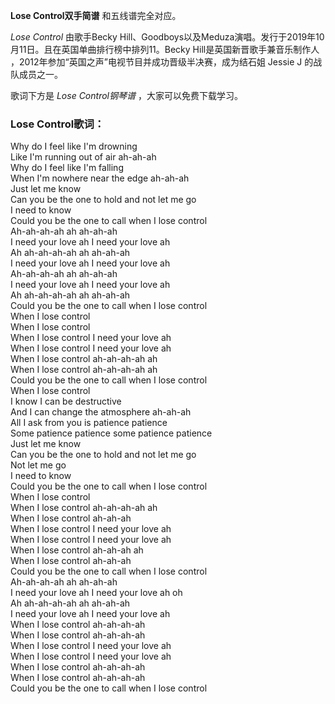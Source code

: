 

**Lose Control双手简谱** 和五线谱完全对应。

_Lose Control_ 由歌手Becky
Hill、Goodboys以及Meduza演唱。发行于2019年10月11日。且在英国单曲排行榜中排列11。Becky Hill是英国新晋歌手兼音乐制作人
，2012年参加“英国之声”电视节目并成功晋级半决赛，成为结石姐 Jessie J 的战队成员之一。

歌词下方是 _Lose Control钢琴谱_ ，大家可以免费下载学习。

### Lose Control歌词：

Why do I feel like I'm drowning  
Like I'm running out of air ah-ah-ah  
Why do I feel like I'm falling  
When I'm nowhere near the edge ah-ah-ah  
Just let me know  
Can you be the one to hold and not let me go  
I need to know  
Could you be the one to call when I lose control  
Ah-ah-ah-ah ah ah-ah-ah  
I need your love ah I need your love ah  
Ah ah-ah-ah-ah ah ah-ah-ah  
I need your love ah I need your love ah  
Ah-ah-ah-ah ah ah-ah-ah  
I need your love ah I need your love ah  
Ah ah-ah-ah-ah ah ah-ah-ah  
Could you be the one to call when I lose control  
When I lose control  
When I lose control  
When I lose control I need your love ah  
When I lose control I need your love ah  
When I lose control ah-ah-ah-ah ah  
When I lose control ah-ah-ah-ah ah  
Could you be the one to call when I lose control  
When I lose control  
I know I can be destructive  
And I can change the atmosphere ah-ah-ah  
All I ask from you is patience patience  
Some patience patience some patience patience  
Just let me know  
Can you be the one to hold and not let me go  
Not let me go  
I need to know  
Could you be the one to call when I lose control  
When I lose control  
When I lose control ah-ah-ah-ah ah  
When I lose control ah-ah-ah  
When I lose control I need your love ah  
When I lose control I need your love ah  
When I lose control ah-ah-ah ah  
When I lose control ah-ah-ah  
Could you be the one to call when I lose control  
Ah-ah-ah-ah ah ah-ah-ah  
I need your love ah I need your love ah oh  
Ah ah-ah-ah-ah ah ah-ah-ah  
I need your love ah I need your love ah  
When I lose control ah-ah-ah-ah  
When I lose control ah-ah-ah-ah  
When I lose control I need your love ah  
When I lose control I need your love ah  
When I lose control ah-ah-ah-ah  
When I lose control ah-ah-ah-ah  
Could you be the one to call when I lose control

